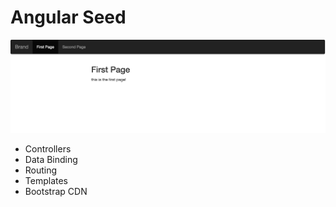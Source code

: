 # Angular Seed

![alt text](assets/images/screenshot.png "Screen Shot")

* Controllers
* Data Binding
* Routing
* Templates
* Bootstrap CDN